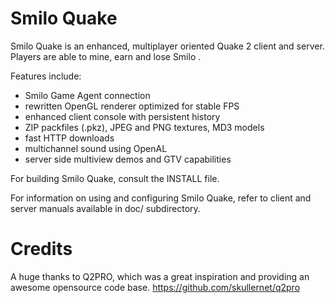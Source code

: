 Smilo Quake
=====

Smilo Quake is an enhanced, multiplayer oriented Quake 2 client and server.
Players are able to mine, earn and lose Smilo .

Features include:

* Smilo Game Agent connection
* rewritten OpenGL renderer optimized for stable FPS
* enhanced client console with persistent history
* ZIP packfiles (.pkz), JPEG and PNG textures, MD3 models
* fast HTTP downloads
* multichannel sound using OpenAL
* server side multiview demos and GTV capabilities

For building Smilo Quake, consult the INSTALL file.

For information on using and configuring Smilo Quake, refer to client and server
manuals available in doc/ subdirectory.

Credits
=====

A huge thanks to Q2PRO, which was a great inspiration and providing an awesome opensource code base.
https://github.com/skullernet/q2pro
